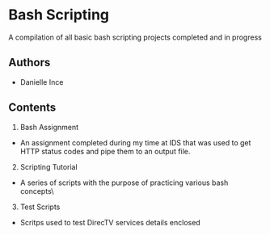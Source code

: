 # Bash Scripting

A compilation of all basic bash scripting projects completed and in progress

## Authors
- Danielle Ince

## Contents
1. Bash Assignment
  - An assignment completed during my time at IDS that was used to get HTTP status codes and pipe them to an output file.
2. Scripting Tutorial
  - A series of scripts with the purpose of practicing various bash concepts\
3. Test Scripts
  - Scritps used to test DirecTV services details enclosed
